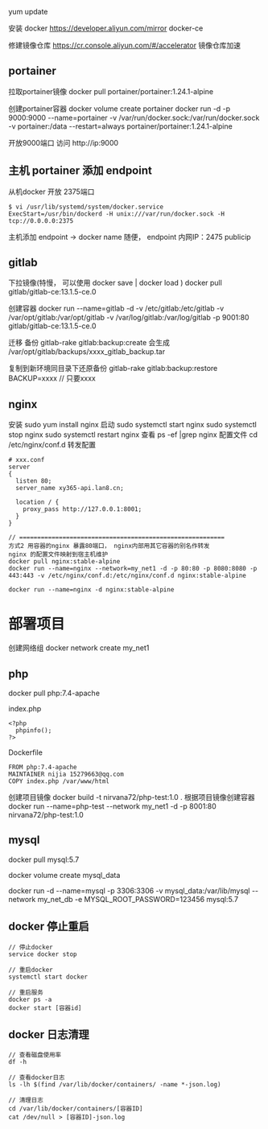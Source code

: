 yum update

安装 docker 
https://developer.aliyun.com/mirror   docker-ce

修建镜像仓库
https://cr.console.aliyun.com/#/accelerator  镜像仓库加速


## portainer
拉取portainer镜像
docker pull portainer/portainer:1.24.1-alpine

创建portainer容器
docker volume create portainer
docker run -d -p 9000:9000 --name=portainer -v /var/run/docker.sock:/var/run/docker.sock -v portainer:/data --restart=always portainer/portainer:1.24.1-alpine 

开放9000端口
访问 http://ip:9000

## 主机 portainer 添加 endpoint
从机docker 开放 2375端口
~~~
$ vi /usr/lib/systemd/system/docker.service
ExecStart=/usr/bin/dockerd -H unix:///var/run/docker.sock -H tcp://0.0.0.0:2375
~~~
主机添加 endpoint -> docker
name 随便， endpoint 内网IP：2475  publicip 

## gitlab
下拉镜像(特慢， 可以使用 docker save | docker load )
docker pull gitlab/gitlab-ce:13.1.5-ce.0

创建容器
docker run --name=gitlab -d -v /etc/gitlab:/etc/gitlab -v /var/opt/gitlab:/var/opt/gitlab -v /var/log/gitlab:/var/log/gitlab -p 9001:80 gitlab/gitlab-ce:13.1.5-ce.0

迁移
备份
gitlab-rake gitlab:backup:create
会生成 /var/opt/gitlab/backups/xxxx_gitlab_backup.tar

复制到新环境同目录下还原备份
gitlab-rake gitlab:backup:restore BACKUP=xxxx // 只要xxxx

## nginx
安装
sudo yum install nginx
启动
sudo systemctl start nginx
sudo systemctl stop nginx
sudo systemctl restart nginx
查看
ps -ef |grep nginx
配置文件
cd /etc/nginx/conf.d
转发配置
~~~
# xxx.conf
server 
{
  listen 80;
  server_name xy365-api.lan8.cn;
  
  location / {
    proxy_pass http://127.0.0.1:8001;
  }
}

// =========================================================
方式2 用容器的nginx 暴露80端口， nginx内部用其它容器的别名作转发
nginx 的配置文件映射到宿主机维护
docker pull nginx:stable-alpine
docker run --name=nginx --network=my_net1 -d -p 80:80 -p 8080:8080 -p 443:443 -v /etc/nginx/conf.d:/etc/nginx/conf.d nginx:stable-alpine

docker run --name=nginx -d nginx:stable-alpine
~~~

# 部署项目

创建网络组
docker network create my_net1 

## php
docker pull php:7.4-apache

index.php
~~~
<?php
  phpinfo();
?>
~~~

Dockerfile
~~~
FROM php:7.4-apache
MAINTAINER nijia 15279663@qq.com
COPY index.php /var/www/html
~~~

创建项目镜像
docker build -t nirvana72/php-test:1.0 .
根据项目镜像创建容器
docker run --name=php-test --network my_net1 -d -p 8001:80 nirvana72/php-test:1.0

## mysql
docker pull mysql:5.7

docker volume create mysql_data

docker run -d --name=mysql -p 3306:3306 -v mysql_data:/var/lib/mysql --network my_net_db -e MYSQL_ROOT_PASSWORD=123456 mysql:5.7

## docker 停止重启
~~~
// 停止docker
service docker stop

// 重启docker
systemctl start docker

// 重启服务
docker ps -a
docker start [容器id]
~~~

## docker 日志清理
~~~
// 查看磁盘使用率
df -h

// 查看docker日志
ls -lh $(find /var/lib/docker/containers/ -name *-json.log)

// 清理日志
cd /var/lib/docker/containers/[容器ID]
cat /dev/null > [容器ID]-json.log
~~~